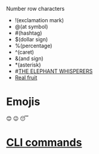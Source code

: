 Number row characters
- !(exclamation mark)
- @(at symbol)
- #(hashtag)
- $(dollar sign)
- %(percentage)
- ^(caret)
- &(and sign)
- *(asterisk)
- #[THE ELEPHANT WHISPERERS](https://www.netflix.com/ca/title/81312835?source=35&preventIntent=true)
- [Real fruit](https://realfruitbubbletea.com/)
# Emojis 
 :blush:
 :wink:
  :sleeping:


# [CLI commands](docs/cli.md)
